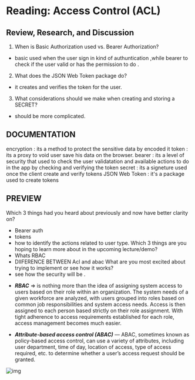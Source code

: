 # Reading: Access Control (ACL)

## Review, Research, and Discussion
1. When is Basic Authorization used vs. Bearer Authorization?
  - basic used when the user sign in kind of authuntication ,while bearer to check if the user valid or has the permission to do .
2. What does the JSON Web Token package do?
  - it creates and verifies the token for the user.
3. What considerations should we make when creating and storing a SECRET?
  - should be more complicated.

## DOCUMENTATION
encryption
:  its a method to protect the sensitive data by encoded it
token
:  its a proxy to void user save his data on the browser.
bearer
:  its a level of security that used to check the user validatation and available actions to do in the app by checking and verifying the token
secret
:  its a signeture used once the client create and verify tokens
JSON Web Token
:  it's a package used to create tokens

## PREVIEW
Which 3 things had you heard about previously and now have better clarity on?
 - Bearer auth
 - tokens
 - how to identify the actions related to user type.
Which 3 things are you hoping to learn more about in the upcoming lecture/demo?
  - Whats RBAC
  - DIIFERENCE BETWEEN Acl and abac
What are you most excited about trying to implement or see how it works?
  - see how the security will be .


* ***RBAC*** =>  is nothing more than the idea of assigning system access to users based on their role within an organization. The system needs of a given workforce are analyzed, with users grouped into roles based on common job responsibilities and system access needs. Access is then assigned to each person based strictly on their role assignment. With tight adherence to access requirements established for each role, access management becomes much easier.

* ***Attribute-based access control (ABAC)*** — ABAC, sometimes known as policy-based access control, can use a variety of attributes, including user department, time of day, location of access, type of access required, etc. to determine whether a user’s access request should be granted.

![img](https://www.dnsstuff.com/wp-content/uploads/2019/10/role-based-access-control.jpg)